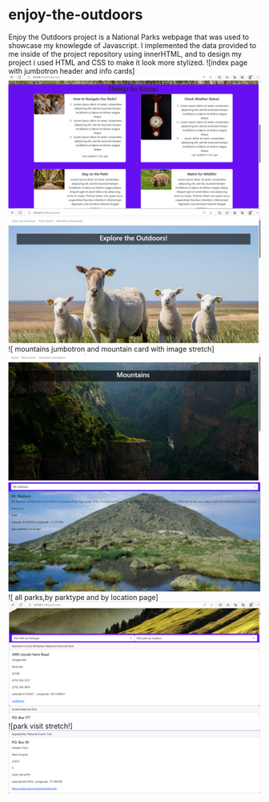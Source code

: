 # enjoy-the-outdoors
Enjoy the Outdoors project is a National Parks webpage that was used to showcase my knowlegde of Javascript. I implemented the data provided to me inside of the project repository using innerHTML, and to design my project i used HTML and CSS to make it look more stylized. 
![index page with jumbotron header and info cards] <img src="screenshots/index-cards-screenshot.png"> 
<img src="screenshots/index-top-screenshot.png">
![ mountains jumbotron and mountain card with image stretch] <img src="screenshots/mountains-top-screenshot.png"> 
<img src="screenshots/mountains-image-stretch.png">
![ all parks,by parktype and by location page] <img src="screenshots/allparks-byparktype-bylocation-screenshot.png">
![park visit stretch!] <img src="screenshots/park-visit-stretch.png">
